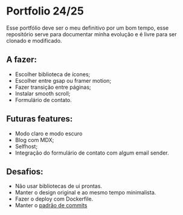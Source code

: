 # Portfolio 24/25

Esse portfólio deve ser o meu definitivo por um bom tempo, esse repositório serve para documentar minha evolução e é livre para ser clonado e modificado.

## A fazer:

- Escolher biblioteca de ícones;
- Escolher entre gsap ou framer motion;
- Fazer transição entre páginas;
- Instalar smooth scroll;
- Formulário de contato.

## Futuras features:

- Modo claro e modo escuro
- Blog com MDX;
- Selfhost;
- Integração do formulário de contato com algum email sender.

## Desafios:

- Não usar bibliotecas de ui prontas.
- Manter o design original e ao mesmo tempo minimalista.
- Fazer o deploy com Dockerfile.
- Manter o [padrão de commits](https://gitmoji.dev/)
